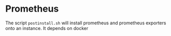# Prometheus 

The script `postinstall.sh` will install prometheus and prometheus exporters onto an instance. It depends on docker


